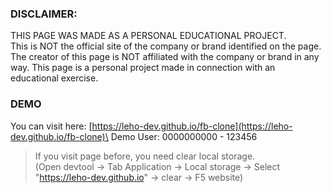 ### DISCLAIMER: 
THIS PAGE WAS MADE AS A PERSONAL EDUCATIONAL PROJECT. \
This is NOT the official site of the company or brand identified on the page. The creator of this page is NOT affiliated with the company or brand in any way. This page is a personal project made in connection with an educational exercise.

### DEMO
You can visit here: [https://leho-dev.github.io/fb-clone](https://leho-dev.github.io/fb-clone)\
Demo User: 0000000000 - 123456
> If you visit page before, you need clear local storage. \
> (Open devtool -> Tab Application -> Local storage -> Select "https://leho-dev.github.io" -> clear -> F5 website)
